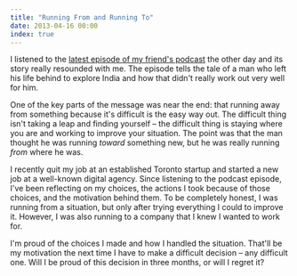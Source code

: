 ```yaml
---
title: "Running From and Running To"
date: 2013-04-16 00:00
index: true
---
```


I listened to the [latest episode of my friend's podcast](http://attentionsurplus.ca/post/47081847903/taking-the-leap) the other day and its story really resounded with me. The episode tells the tale of a man who left his life behind to explore India and how that didn't really work out very well for him.

One of the key parts of the message was near the end: that running away from something because it's difficult is the easy way out. The difficult thing isn't taking a leap and finding yourself – the difficult thing is staying where you are and working to improve your situation. The point was that the man thought he was running _toward_ something new, but he was really running _from_ where he was.

I recently quit my job at an established Toronto startup and started a new job at a well-known digital agency. Since listening to the podcast episode, I've been reflecting on my choices, the actions I took because of those choices, and the motivation behind them. To be completely honest, I was running from a situation, but only after trying everything I could to improve it. However, I was also running to a company that I knew I wanted to work for.

I'm proud of the choices I made and how I handled the situation. That'll be my motivation the next time I have to make a difficult decision – any difficult one. Will I be proud of this decision in three months, or will I regret it?

<!-- more -->
